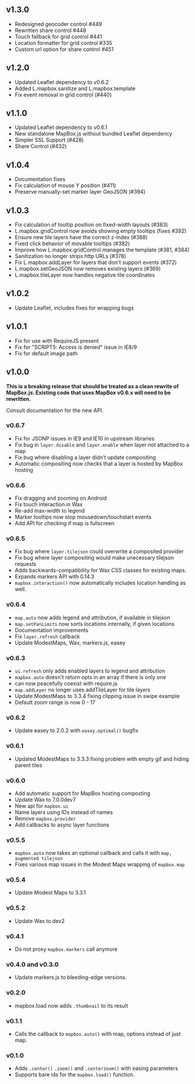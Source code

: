 ## v1.3.0

* Redesigned geocoder control #449
* Rewritten share control #448
* Touch fallback for grid control #441
* Location formatter for grid control #335
* Custom url option for share control #451

## v1.2.0

* Updated Leaflet dependency to v0.6.2
* Added L.mapbox.sanitize and L.mapbox.template
* Fix event removal in grid control (#440)

## v1.1.0

* Updated Leaflet dependency to v0.6.1
* New standalone MapBox.js without bundled Leaflet dependency
* Simpler SSL Support (#428)
* Share Control (#432)

## v1.0.4

* Documentation fixes
* Fix calculation of mouse Y position (#411)
* Preserve manually-set marker layer GeoJSON (#394)

## v1.0.3

* Fix calculation of tooltip position on fixed-width layouts (#383)
* L.mapbox.gridControl now avoids showing empty tooltips (fixes #392)
* Ensure new tile layers have the correct z-index (#388)
* Fixed click behavior of movable tooltips (#382)
* Improve how L.mapbox.gridControl manages the template (#381, #384)
* Sanitization no longer strips http URLs (#378)
* Fix L.mapbox.addLayer for layers that don't support events (#372)
* L.mapbox.setGeoJSON now removes existing layers (#369)
* L.mapbox.tileLayer now handles negative tile coordinates

## v1.0.2

* Update Leaflet, includes fixes for wrapping bugs

## v1.0.1

* Fix for use with RequireJS present
* Fix for "SCRIPT5: Access is denied" issue in IE8/9
* Fix for default image path

## v1.0.0

**This is a breaking release that should be treated as a clean rewrite
of MapBox.js. Existing code that uses MapBox v0.6.x will need to be rewritten.**

Consult documentation for the new API.

### v0.6.7

* Fix for JSONP issues in IE9 and IE10 in upstream libraries
* Fix bug in `layer.disable` and `layer.enable` when layer not attached to a map
* Fix bug where disabling a layer didn't update compositing
* Automatic compositing now checks that a layer is hosted by MapBox hosting

### v0.6.6

* Fix dragging and zooming on Android
* Fix touch interaction in Wax
* Re-add max-width to legend
* Marker tooltips now stop mousedown/touchstart events
* Add API for checking if map is fullscreen

### v0.6.5

* Fix bug where `layer.tilejson` could overwrite a composited provider
* Fix bug where layer compositing would make unecessary tilejson requests
* Adds backwards-compatibility for Wax CSS classes for existing maps.
* Expands markers API with 0.14.3
* `mapbox.interaction()` now automatically includes location handling as well.

### v0.6.4

* `map.auto` now adds legend and attribution, if available in tilejson
* `map.setPanLimits` now sorts locations internally, if given locations
* Documentation improvements
* Fix `layer.refresh` callback
* Update ModestMaps, Wax, markers.js, easey

### v0.6.3

* `ui.refresh` only adds enabled layers to legend and attribution
* `mapbox.auto` doesn't return opts in an array if there is only one
* can now peacefully coexist with require.js
* `map.addLayer` no longer uses addTileLayer for tile layers
* Update ModestMaps to 3.3.4 fixing clipping issue in swipe example
* Default zoom range is now 0 - 17

### v0.6.2

* Update easey to 2.0.2 with `easey.optimal()` bugfix

### v0.6.1

* Updated ModestMaps to 3.3.3 fixing problem with empty gif
  and hiding parent tiles

### v0.6.0

* Add automatic support for MapBox hosting composting
* Update Wax to 7.0.0dev7
* New api for `mapbox.ui`
* Name layers using IDs instead of names
* Remove `mapbox.provider`
* Add callbacks to async layer functions

### v0.5.5

* `mapbox.auto` now takes an optional callback and calls it with
  `map, augmented tilejson`
* Fixes various map issues in the Modest Maps wrapping of `mapbox.map`

### v0.5.4

* Update Modest Maps to 3.3.1

### v0.5.2

* Update Wax to dev2

### v0.4.1

* Do not proxy `mapbox.markers` call anymore

### v0.4.0 and v0.3.0

* Update markers.js to bleeding-edge versions.

### v0.2.0

* mapbox.load now adds `.thumbnail` to its result

### v0.1.1

* Calls the callback to `mapbox.auto()` with map, options instead of
  just map.

### v0.1.0

* Adds `.center()` `.zoom()` and `.centerzoom()` with easing parameters
* Supports bare ids for the `mapbox.load()` function.
